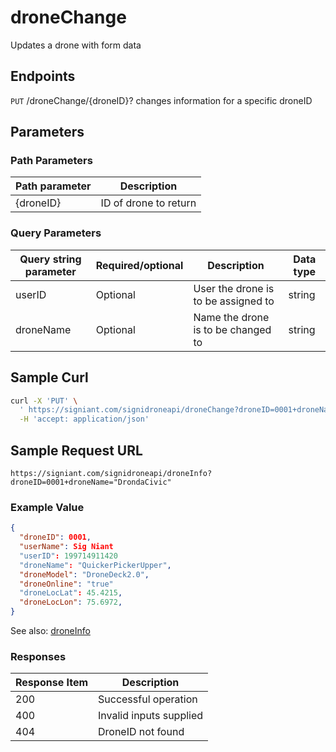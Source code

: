 # droneChange

Updates a drone with form data

## Endpoints

`PUT` /droneChange/{droneID}?
changes information for a specific droneID

## Parameters
### Path Parameters
|Path parameter|Description|
|--|--|
| {droneID} |ID of drone to return   |

### Query Parameters
|Query string parameter| Required/optional| Description |Data type |
|--|--|--|--|
| userID |Optional | User the drone is to be assigned to | string
| droneName | Optional | Name the drone is to be changed to |string


## Sample Curl

```bash
curl -X 'PUT' \
  ' https://signiant.com/signidroneapi/droneChange?droneID=0001+droneName="DrondaCivic"' \
  -H 'accept: application/json'
```

## Sample Request URL

    https://signiant.com/signidroneapi/droneInfo?droneID=0001+droneName="DrondaCivic"

### Example Value
```json
{
  "droneID": 0001,
  "userName": Sig Niant
  "userID": 199714911420
  "droneName": "QuickerPickerUpper",
  "droneModel": "DroneDeck2.0",
  "droneOnline": "true"
  "droneLocLat": 45.4215,
  "droneLocLon": 75.6972,
}
```

See also: [droneInfo](https://github.com/TimothyKDuong/SigniDroneAPI/edit/main/sections/droneInfo.md)

### Responses 
|Response Item| Description| 
|--|--|
| 200 |Successful operation
| 400 | Invalid inputs supplied
| 404 | DroneID not found |
